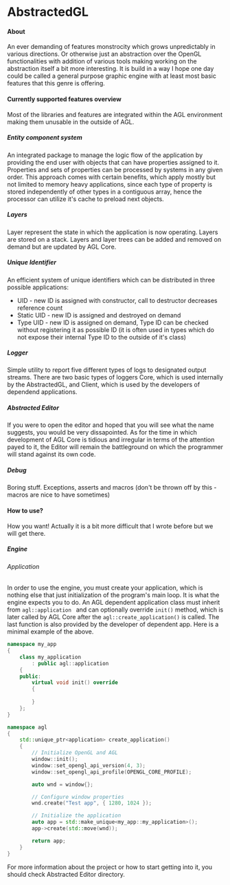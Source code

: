 # AbstractedGL
#### About 
An ever demanding of features monstrocity which grows unpredictably in various directions. Or otherwise just an abstraction over the OpenGL functionalities with addition of various tools making working on the abstraction itself a bit more interesting. 
It is build in a way I hope one day could be called a general purpose graphic engine with at least most basic features that this genre is offering. 

#### Currently supported features overview
Most of the libraries and features are integrated within the AGL environment making them unusable in the outside of AGL.
##### Entity component system
 An integrated package to manage the logic flow of the application by providing the end user with objects that can have properties assigned to it. Properties and sets of properties can be processed by systems in any given order. 
This approach comes with certain benefits, which apply mostly but not limited to  memory heavy applications, since each type of property is stored independently of other types in a contiguous array, hence the processor can utilize it's cache to preload next objects.

##### Layers
Layer represent the state in which the application is now operating. Layers are stored on a stack. Layers and layer trees can be added and removed on demand but are updated by AGL Core.

##### Unique Identifier
 An efficient system of unique identifiers which can be distributed in three possible applications:
- UID - new ID is assigned with constructor, call to destructor decreases reference count
- Static UID - new ID is assigned and destroyed on demand
- Type UID - new ID is assigned on demand, Type ID can be checked without registering it as possible ID (it is often used in types which do not expose their internal Type ID to the outside of it's class)

##### Logger
Simple utility to report five different types of logs to designated output streams. There are two basic types of loggers Core, which is used internally by the AbstractedGL, and Client, which is used by the developers of dependend applications.

##### Abstracted Editor
If you were to open the editor and hoped that you will see what the name suggests, you would be very dissapointed. As for the time in which development of AGL Core is tidious and irregular in terms of the attention payed to it, the Editor will remain the battleground on which the programmer will stand against its own code.

##### Debug
Boring stuff. Exceptions, asserts and macros (don't be thrown off by this - macros are nice to have sometimes)


#### How to use?
How you want! 
Actually it is a bit more difficult that I wrote before but we will get there.
##### Engine
###### Application
In order to use the engine, you must create your application, which is nothing else that just initialization of the program's main loop. It is what the engine expects you to do. 
An AGL dependent application class must inherit from ```agl::application ``` and can optionally override ```init()``` method, which is later called by AGL Core after the ```agl::create_application()``` is called. The last function is also provided by the developer of dependent app.
Here is a minimal example of the above.
```cpp
namespace my_app
{
	class my_application
		: public agl::application
	{
	public:
		virtual void init() override
		{
		    
		}
	};
}

namespace agl
{
	std::unique_ptr<application> create_application()
	{
		// Initialize OpenGL and AGL 
		window::init();
		window::set_opengl_api_version(4, 3);
		window::set_opengl_api_profile(OPENGL_CORE_PROFILE);

		auto wnd = window{};

		// Configure window properties
		wnd.create("Test app", { 1280, 1024 });

		// Initialize the application
		auto app = std::make_unique<my_app::my_application>();
		app->create(std::move(wnd));

		return app;
	}
}
```

For more information about the project or how to start getting into it, you should check Abstracted Editor directory.

